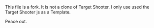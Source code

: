 This file is a fork. It is not a clone of Target Shooter. I only use used the Target Shooter js as a Template.

Peace out.
